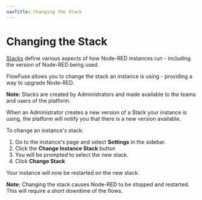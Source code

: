 ```yaml
---
navTitle: Changing the Stack
---
```


# Changing the Stack

[Stacks](concepts.md#stack) define various aspects of how Node-RED instances run - including the version of Node-RED being used.

FlowFuse allows you to change the stack an instance is using - providing a way
to upgrade Node-RED.

**Note:** Stacks are created by Administrators and made available to the teams
and users of the platform.

When an Administrator creates a new version of a Stack your instance is using,
the platform will notify you that there is a new version available.

To change an instance's stack:

1. Go to the instance's page and select **Settings** in the sidebar.
2. Click the **Change Instance Stack** button
3. You will be prompted to select the new stack.
4. Click **Change Stack**

Your instance will now be restarted on the new stack.

**Note:** Changing the stack causes Node-RED to be stopped and restarted. This
will require a short downtime of the flows.
